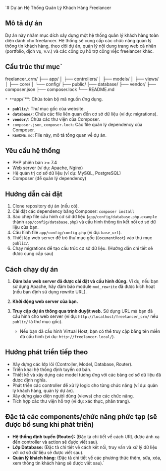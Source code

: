 `# Dự án Hệ Thống Quản Lý Khách Hàng Freelancer

## Mô tả dự án

Dự án này nhằm mục đích xây dựng một hệ thống quản lý khách hàng toàn diện dành cho freelancer. Hệ thống sẽ cung cấp các chức năng quản lý thông tin khách hàng, theo dõi dự án, quản lý nội dung trang web cá nhân (portfolio, dịch vụ, v.v.) và các công cụ hỗ trợ công việc freelancer khác.

## Cấu trúc thư mục`

freelancer_crm/
├── app/
│ ├── controllers/
│ ├── models/
│ ├── views/
│ ├── core/
│ └── config/
├── public/
├── database/
├── vendor/
├── composer.json
├── composer.lock
└── README.md

`* **`app/`\*\*: Chứa toàn bộ mã nguồn ứng dụng.

- **`public/`**: Thư mục gốc của website.
- **`database/`**: Chứa các file liên quan đến cơ sở dữ liệu (ví dụ: migrations).
- **`vendor/`**: Chứa các thư viện của Composer.
- `composer.json`, `composer.lock`: Các file quản lý dependency của Composer.
- `README.md`: File này, mô tả tổng quan về dự án.

## Yêu cầu hệ thống

- PHP phiên bản >= 7.4
- Web server (ví dụ: Apache, Nginx)
- Hệ quản trị cơ sở dữ liệu (ví dụ: MySQL, PostgreSQL)
- Composer (để quản lý dependency)

## Hướng dẫn cài đặt

1.  Clone repository dự án (nếu có).
2.  Cài đặt các dependency bằng Composer: `composer install`
3.  Sao chép file cấu hình cơ sở dữ liệu (`app/config/database.php.example` thành `app/config/database.php`) và cấu hình thông tin kết nối cơ sở dữ liệu của bạn.
4.  Cấu hình file `app/config/config.php` (ví dụ: `base_url`).
5.  Thiết lập web server để trỏ thư mục gốc (`DocumentRoot`) vào thư mục `public/`.
6.  Chạy migrations để tạo cấu trúc cơ sở dữ liệu. (Hướng dẫn chi tiết sẽ được cung cấp sau)

## Cách chạy dự án

1.  **Đảm bảo web server đã được cài đặt và cấu hình đúng.** Ví dụ, nếu bạn sử dụng Apache, hãy đảm bảo module `mod_rewrite` đã được kích hoạt (nếu bạn định sử dụng rewrite URL).
2.  **Khởi động web server của bạn.**
3.  **Truy cập dự án thông qua trình duyệt web.** Sử dụng URL mà bạn đã cấu hình cho web server (ví dụ: `http://localhost/freelancer_crm/` nếu `public/` là thư mục gốc).

    - Nếu bạn đã cấu hình Virtual Host, bạn có thể truy cập bằng tên miền đã cấu hình (ví dụ: `http://freelancer.local/`).

## Hướng phát triển tiếp theo

- Xây dựng các lớp lõi (Controller, Model, Database, Router).
- Triển khai hệ thống định tuyến cơ bản.
- Thiết kế và xây dựng các model tương ứng với các bảng cơ sở dữ liệu đã được định nghĩa.
- Phát triển các controller để xử lý logic cho từng chức năng (ví dụ: quản lý khách hàng, quản lý dự án).
- Xây dựng giao diện người dùng (views) cho các chức năng.
- Tích hợp các thư viện hỗ trợ (ví dụ: xác thực, phân trang).

## Đặc tả các components/chức năng phức tạp (sẽ được bổ sung khi phát triển)

- **Hệ thống định tuyến (Router):** (Đặc tả chi tiết về cách URL được ánh xạ đến controller và action sẽ được viết sau).
- **Lớp Database:** (Đặc tả chi tiết về cách kết nối, truy vấn và xử lý dữ liệu với cơ sở dữ liệu sẽ được viết sau).
- **Quản lý khách hàng:** (Đặc tả chi tiết về các phương thức thêm, sửa, xóa, xem thông tin khách hàng sẽ được viết sau).`
